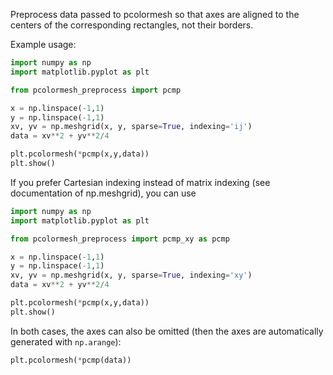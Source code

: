 Preprocess data passed to pcolormesh so that axes are aligned to the centers of the corresponding rectangles, not their borders.

Example usage:

```python
import numpy as np
import matplotlib.pyplot as plt

from pcolormesh_preprocess import pcmp

x = np.linspace(-1,1)
y = np.linspace(-1,1)
xv, yv = np.meshgrid(x, y, sparse=True, indexing='ij')
data = xv**2 + yv**2/4

plt.pcolormesh(*pcmp(x,y,data))
plt.show()
```

If you prefer Cartesian indexing instead of matrix indexing (see documentation of np.meshgrid), you can use

```python
import numpy as np
import matplotlib.pyplot as plt

from pcolormesh_preprocess import pcmp_xy as pcmp

x = np.linspace(-1,1)
y = np.linspace(-1,1)
xv, yv = np.meshgrid(x, y, sparse=True, indexing='xy')
data = xv**2 + yv**2/4

plt.pcolormesh(*pcmp(x,y,data))
plt.show()
```

In both cases, the axes can also be omitted (then the axes are automatically generated with `np.arange`):

```python
plt.pcolormesh(*pcmp(data))
```
